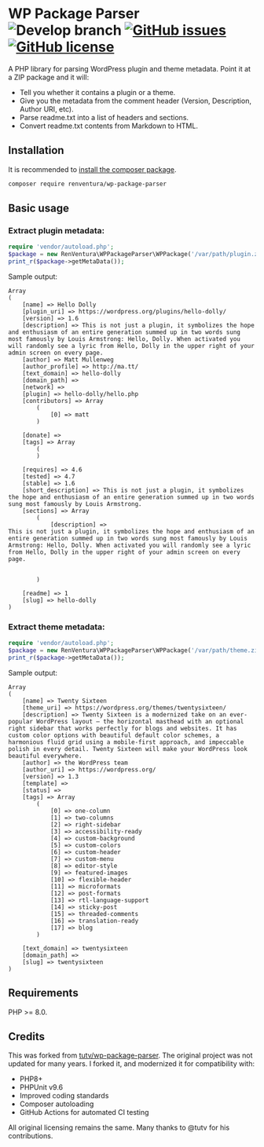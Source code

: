 WP Package Parser ![Develop branch](https://github.com/renventura/wp-package-parser/actions/workflows/ci.yml/badge.svg?branch=develop) [![GitHub issues](https://img.shields.io/github/issues/renventura/wp-package-parser.svg)](https://github.com/renventura/wp-package-parser/issues) [![GitHub license](https://img.shields.io/badge/license-MIT-blue.svg)](https://raw.githubusercontent.com/renventura/wp-package-parser/master/LICENSE) 
========================

A PHP library for parsing WordPress plugin and theme metadata. Point it at a ZIP package and it will:

- Tell you whether it contains a plugin or a theme.
- Give you the metadata from the comment header (Version, Description, Author URI, etc).
- Parse readme.txt into a list of headers and sections.
- Convert readme.txt contents from Markdown to HTML.

Installation
-----------
It is recommended to [install the composer package](https://packagist.org/packages/renventura/wp-package-parser).

```sh
composer require renventura/wp-package-parser
```

Basic usage
-----------
### Extract plugin metadata:

```php
require 'vendor/autoload.php';
$package = new RenVentura\WPPackageParser\WPPackage('/var/path/plugin.zip');
print_r($package->getMetaData());
```

Sample output:

```
Array
(
    [name] => Hello Dolly
    [plugin_uri] => https://wordpress.org/plugins/hello-dolly/
    [version] => 1.6
    [description] => This is not just a plugin, it symbolizes the hope and enthusiasm of an entire generation summed up in two words sung most famously by Louis Armstrong: Hello, Dolly. When activated you will randomly see a lyric from Hello, Dolly in the upper right of your admin screen on every page.
    [author] => Matt Mullenweg
    [author_profile] => http://ma.tt/
    [text_domain] => hello-dolly
    [domain_path] => 
    [network] => 
    [plugin] => hello-dolly/hello.php
    [contributors] => Array
        (
            [0] => matt
        )

    [donate] => 
    [tags] => Array
        (
        )

    [requires] => 4.6
    [tested] => 4.7
    [stable] => 1.6
    [short_description] => This is not just a plugin, it symbolizes the hope and enthusiasm of an entire generation summed up in two words sung most famously by Louis Armstrong.
    [sections] => Array
        (
            [description] => 
This is not just a plugin, it symbolizes the hope and enthusiasm of an entire generation summed up in two words sung most famously by Louis Armstrong: Hello, Dolly. When activated you will randomly see a lyric from Hello, Dolly in the upper right of your admin screen on every page.


        )

    [readme] => 1
    [slug] => hello-dolly
)
```

### Extract theme metadata:

```php
require 'vendor/autoload.php';
$package = new RenVentura\WPPackageParser\WPPackage('/var/path/theme.zip');
print_r($package->getMetaData());
```

Sample output:

```
Array
(
    [name] => Twenty Sixteen
    [theme_uri] => https://wordpress.org/themes/twentysixteen/
    [description] => Twenty Sixteen is a modernized take on an ever-popular WordPress layout — the horizontal masthead with an optional right sidebar that works perfectly for blogs and websites. It has custom color options with beautiful default color schemes, a harmonious fluid grid using a mobile-first approach, and impeccable polish in every detail. Twenty Sixteen will make your WordPress look beautiful everywhere.
    [author] => the WordPress team
    [author_uri] => https://wordpress.org/
    [version] => 1.3
    [template] => 
    [status] => 
    [tags] => Array
        (
            [0] => one-column
            [1] => two-columns
            [2] => right-sidebar
            [3] => accessibility-ready
            [4] => custom-background
            [5] => custom-colors
            [6] => custom-header
            [7] => custom-menu
            [8] => editor-style
            [9] => featured-images
            [10] => flexible-header
            [11] => microformats
            [12] => post-formats
            [13] => rtl-language-support
            [14] => sticky-post
            [15] => threaded-comments
            [16] => translation-ready
            [17] => blog
        )

    [text_domain] => twentysixteen
    [domain_path] => 
    [slug] => twentysixteen
)
```

Requirements
------------
PHP >= 8.0. 

Credits
-------
This was forked from [tutv/wp-package-parser](https://github.com/tutv/wp-package-parser). The original project was not updated for many years. I forked it, and modernized it for compatibility with:
* PHP8+
* PHPUnit v9.6
* Improved coding standards
* Composer autoloading
* GitHub Actions for automated CI testing

All original licensing remains the same. Many thanks to @tutv for his contributions.
